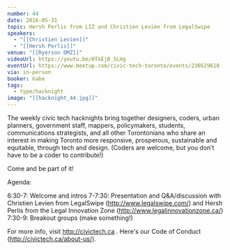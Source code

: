 ```yaml
---
number: 44
date: 2016-05-31
topic: Hersh Perlis from LIZ and Christien Levien from LegalSwipe
speakers:
  - "[[Christien Levien]]"
  - "[[Hersh Perlis]]"
venue: "[[Ryerson DMZ]]"
videoUrl: https://youtu.be/0TkEjB_5LHg
eventUrl: https://www.meetup.com/civic-tech-toronto/events/230529618
via: in-person
booker: Gabe
tags:
  - type/hacknight
image: "[[hacknight_44.jpg]]"
---
```


The weekly civic tech hacknights bring together designers, coders, urban planners, government staff, mappers, policymakers, students, communications strategists, and all other Torontonians who share an interest in making Toronto more responsive, prosperous, sustainable and equitable, through tech and design. (Coders are welcome, but you don’t have to be a coder to contribute!)

Come and be part of it!

Agenda:

6:30-7: Welcome and intros
7-7:30: Presentation and Q&A/discussion with Christien Levien from LegalSwipe (http://www.legalswipe.com/) and Hersh Perlis from the Legal Innovation Zone (http://www.legalinnovationzone.ca/)
7:30-9: Breakout groups (make something!)

For more info, visit http://civictech.ca .
Here's our Code of Conduct (http://civictech.ca/about-us/).
